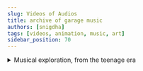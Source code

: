 ```yaml
---
slug: Videos of Audios
title: archive of garage music
authors: [snigdha]
tags: [videos, animation, music, art]
sidebar_position: 70
---
```


<details>
<summary> Musical exploration, from the teenage era </summary>

### Nothing much to listen here
> just some music I made using Garageband back in the day ~~that have been well hidden from the world because I was too embarrassed by my horrible skills at making music~~

<details>
<summary> Garageband Musicals </summary>

<div class="frame">
<iframe width="100%" height="400" src="https://www.youtube-nocookie.com/embed/videoseries?list=PLzoRCirCtkr98lCaTViuyHj9ISGuKvhWT" title="music" frameborder="0" allow="accelerometer; autoplay; clipboard-write; encrypted-media; gyroscope; picture-in-picture" allowfullscreen></iframe>
</div>

</details>

---

#### too late to unhear them anymore

</details>  
